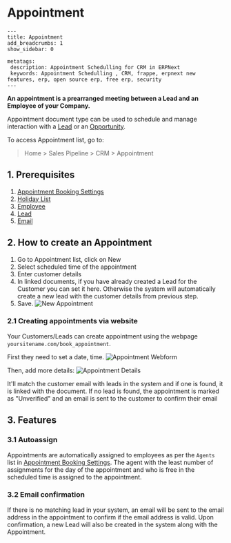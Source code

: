 # Appointment

```
---
title: Appointment
add_breadcrumbs: 1
show_sidebar: 0

metatags:
 description: Appointment Schedulling for CRM in ERPNext
 keywords: Appointment Schedulling , CRM, frappe, erpnext new features, erp, open source erp, free erp, security
---
```

**An appointment is a prearranged meeting between a Lead and an Employee of your Company.**

Appointment document type can be used to schedule and manage interaction with a [Lead](/docs/user/manual/en/CRM/lead) or an [Opportunity](/docs/user/manual/en/CRM/opportunity). 

To access Appointment list, go to:
> Home > Sales Pipeline > CRM > Appointment 

## 1. Prerequisites

1. [Appointment Booking Settings](/docs/user/manual/en/CRM/appointment_booking_settings)
2. [Holiday List](/docs/user/manual/en/human-resources/holiday-list)
3. [Employee](/docs/user/manual/en/human-resources/employee)
4. [Lead](/docs/user/manual/en/CRM/lead)
5. [Email](/docs/user/manual/en/setting-up/email/email-account)

## 2. How to create an Appointment

1. Go to Appointment list, click on New
2. Select scheduled time of the appointment
3. Enter customer details
4. In linked documents, if you have already created a Lead for the Customer you can set it here. Otherwise the system will automatically create a new lead with the customer details from previous step.
1. Save.
 ![New Appointment](/docs/assets/img/crm/new-appointment.png)

### 2.1 Creating appointments via website

Your Customers/Leads can create appointment using the webpage `yoursitename.com/book_appointment`. 

First they need to set a date, time.
![Appointment Webform](/docs/assets/img/crm/appointment-webform.png)

Then, add more details:
![Appointment Details](/docs/assets/img/crm/appointment-details.png)

It'll match the customer email with leads in the system and if one is found, it is linked with the document.
If no lead is found, the appointment is marked as "Unverified" and an email is sent to the customer to confirm their email

## 3. Features

### 3.1 Autoassign

Appointments are automatically assigned to employees as per the `Agents` list in [Appointment Booking Settings](docs/user/manual/en/CRM/appointment_booking_settings). The agent with the least number of assignments for the day of the appointment and who is free in the scheduled time is assigned to the appointment.

### 3.2 Email confirmation

If there is no matching lead in your system, an email will be sent to the email address in the appointment to confirm if the email address is valid. Upon confirmation, a new Lead will also be created in the system along with the Appointment.
